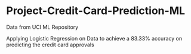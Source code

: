 # Project-Credit-Card-Prediction-ML
Data from UCI ML Repository

Applying Logistic Regression on Data to achieve a 83.33% accuracy on predicting the credit card approvals
